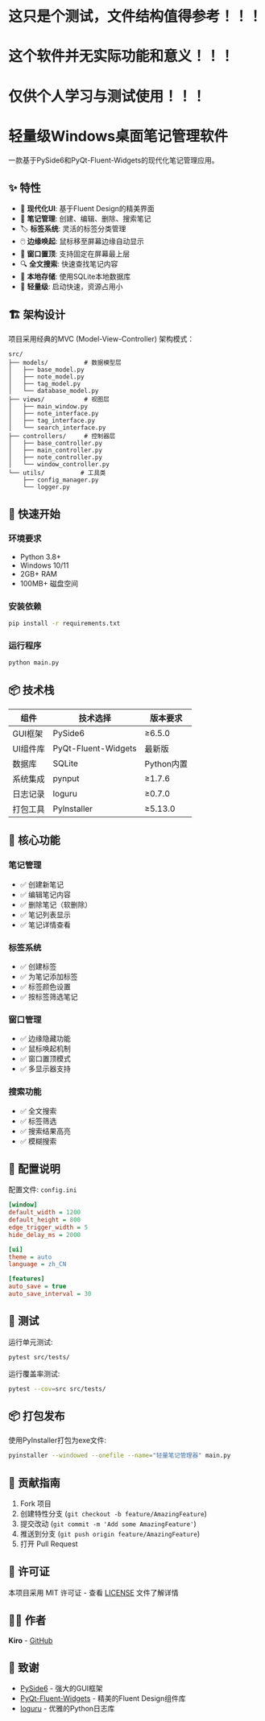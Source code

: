 # 这只是个测试，文件结构值得参考！！！
# 这个软件并无实际功能和意义！！！
# 仅供个人学习与测试使用！！！

# 轻量级Windows桌面笔记管理软件

一款基于PySide6和PyQt-Fluent-Widgets的现代化笔记管理应用。

## ✨ 特性

- 🎨 **现代化UI**: 基于Fluent Design的精美界面
- 📝 **笔记管理**: 创建、编辑、删除、搜索笔记
- 🏷️ **标签系统**: 灵活的标签分类管理
- 🖱️ **边缘唤起**: 鼠标移至屏幕边缘自动显示
- 📌 **窗口置顶**: 支持固定在屏幕最上层
- 🔍 **全文搜索**: 快速查找笔记内容
- 💾 **本地存储**: 使用SQLite本地数据库
- 🚀 **轻量级**: 启动快速，资源占用小

## 🏗️ 架构设计

项目采用经典的MVC (Model-View-Controller) 架构模式：

```
src/
├── models/          # 数据模型层
│   ├── base_model.py
│   ├── note_model.py
│   ├── tag_model.py
│   └── database_model.py
├── views/           # 视图层
│   ├── main_window.py
│   ├── note_interface.py
│   ├── tag_interface.py
│   └── search_interface.py
├── controllers/     # 控制器层
│   ├── base_controller.py
│   ├── main_controller.py
│   ├── note_controller.py
│   └── window_controller.py
└── utils/          # 工具类
    ├── config_manager.py
    └── logger.py
```

## 🚀 快速开始

### 环境要求

- Python 3.8+
- Windows 10/11
- 2GB+ RAM
- 100MB+ 磁盘空间

### 安装依赖

```bash
pip install -r requirements.txt
```

### 运行程序

```bash
python main.py
```

## 📦 技术栈

| 组件 | 技术选择 | 版本要求 |
|------|---------|---------|
| GUI框架 | PySide6 | ≥6.5.0 |
| UI组件库 | PyQt-Fluent-Widgets | 最新版 |
| 数据库 | SQLite | Python内置 |
| 系统集成 | pynput | ≥1.7.6 |
| 日志记录 | loguru | ≥0.7.0 |
| 打包工具 | PyInstaller | ≥5.13.0 |

## 🎯 核心功能

### 笔记管理
- ✅ 创建新笔记
- ✅ 编辑笔记内容
- ✅ 删除笔记（软删除）
- ✅ 笔记列表显示
- ✅ 笔记详情查看

### 标签系统
- ✅ 创建标签
- ✅ 为笔记添加标签
- ✅ 标签颜色设置
- ✅ 按标签筛选笔记

### 窗口管理
- ✅ 边缘隐藏功能
- ✅ 鼠标唤起机制
- ✅ 窗口置顶模式
- ✅ 多显示器支持

### 搜索功能
- ✅ 全文搜索
- ✅ 标签筛选
- ✅ 搜索结果高亮
- ✅ 模糊搜索

## 🔧 配置说明

配置文件: `config.ini`

```ini
[window]
default_width = 1200
default_height = 800
edge_trigger_width = 5
hide_delay_ms = 2000

[ui]
theme = auto
language = zh_CN

[features]
auto_save = true
auto_save_interval = 30
```

## 🧪 测试

运行单元测试:
```bash
pytest src/tests/
```

运行覆盖率测试:
```bash
pytest --cov=src src/tests/
```

## 📦 打包发布

使用PyInstaller打包为exe文件:
```bash
pyinstaller --windowed --onefile --name="轻量笔记管理器" main.py
```

## 🤝 贡献指南

1. Fork 项目
2. 创建特性分支 (`git checkout -b feature/AmazingFeature`)
3. 提交改动 (`git commit -m 'Add some AmazingFeature'`)
4. 推送到分支 (`git push origin feature/AmazingFeature`)
5. 打开 Pull Request

## 📄 许可证

本项目采用 MIT 许可证 - 查看 [LICENSE](LICENSE) 文件了解详情

## 👨‍💻 作者

**Kiro** - [GitHub](https://github.com/kiro)

## 🙏 致谢

- [PySide6](https://wiki.qt.io/Qt_for_Python) - 强大的GUI框架
- [PyQt-Fluent-Widgets](https://github.com/zhiyiYo/PyQt-Fluent-Widgets) - 精美的Fluent Design组件库
- [loguru](https://github.com/Delgan/loguru) - 优雅的Python日志库